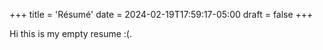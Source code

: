 +++
title = 'Résumé'
date = 2024-02-19T17:59:17-05:00
draft = false
+++

Hi this is my empty resume :(. 